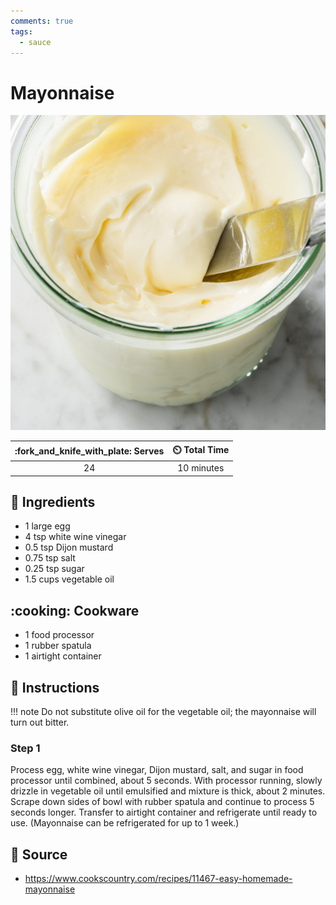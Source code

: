 ```yaml
---
comments: true
tags:
  - sauce
---
```

# Mayonnaise

![Mayonnaise](../assets/images/mayonnaise.jpg)

| :fork_and_knife_with_plate: Serves | :timer_clock: Total Time |
|:----------------------------------:|:-----------------------: |
| 24 | 10 minutes |

## :salt: Ingredients

- 1 large egg
- 4 tsp white wine vinegar
- 0.5 tsp Dijon mustard
- 0.75 tsp salt
- 0.25 tsp sugar
- 1.5 cups vegetable oil

## :cooking: Cookware

- 1 food processor
- 1 rubber spatula
- 1 airtight container

## :pencil: Instructions

!!! note
    Do not substitute olive oil for the vegetable oil; the mayonnaise will turn out bitter.

### Step 1

Process egg, white wine vinegar, Dijon mustard, salt, and sugar in food processor until combined, about 5 seconds. With
processor running, slowly drizzle in vegetable oil until emulsified and mixture is thick, about 2 minutes. Scrape down
sides of bowl with rubber spatula and continue to process 5 seconds longer. Transfer to airtight container and
refrigerate until ready to use. (Mayonnaise can be refrigerated for up to 1 week.)

## :link: Source

- <https://www.cookscountry.com/recipes/11467-easy-homemade-mayonnaise>
